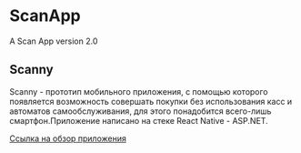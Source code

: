 # ScanApp
A Scan App version 2.0


## Scanny

Scanny - прототип мобильного приложения, с помощью которого появляется возможность совершать покупки без использования касс и автоматов самообслуживания, для этого понадобится всего-лишь смартфон.Приложение написано на стеке React Native - ASP.NET.

[Ссылка на обзор приложения](https://youtu.be/6kYykCwa418)
